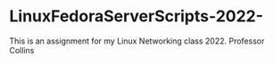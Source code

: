 # LinuxFedoraServerScripts-2022-
This is an assignment for my Linux Networking class 2022. Professor Collins
